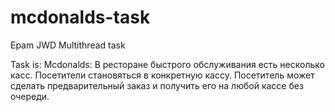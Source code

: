 # mcdonalds-task
Epam JWD Multithread task

Task is:
  Mcdonalds: В ресторане быстрого обслуживания есть несколько касс. 
  Посетители становяться в конкретную кассу. 
  Посетитель может сделать предварительный заказ и получить его на любой кассе без очереди.

